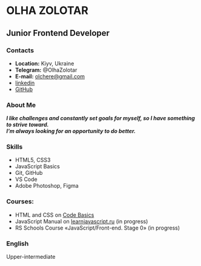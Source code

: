 # OLHA ZOLOTAR
## Junior Frontend Developer

### Contacts 
* **Location:** Kiyv, Ukraine 
* **Telegram:** @OlhaZolotar
* **E-mail:** olchere@gmail.com 
* [linkedin](https://www.linkedin.com/in/olhazolotar/)
* [GitHub](https://github.com/olhazolotar)

### About Me
***I like challenges and constantly set goals for myself, so I have something to strive toward.  
I’m always looking for an opportunity to do better.***

### Skills
* HTML5, CSS3 
* JavaScript Basics 
* Git, GitHub
* VS Code
* Adobe Photoshop, Figma 

### Courses:

* HTML and CSS on [Code Basics](https://ru.code-basics.com/)
* JavaScript Manual on [learnjavascript.ru](https://learnjavascript.ru) (in progress)
* RS Schools Course «JavaScript/Front-end. Stage 0» (in progress)

### English 
Upper-intermediate 
